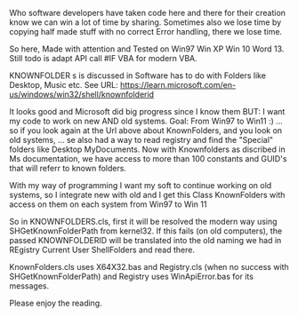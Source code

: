 Who software developers have taken code here and there for their creation know we can win a lot of time by sharing. Sometimes also we lose time by copying half made stuff with no correct Error handling, there we lose time.

So here, Made with attention and Tested on Win97 Win XP Win 10 Word 13. Still todo is adapt API call #IF VBA for modern VBA.

KNOWNFOLDER s is discussed in Software has to do with Folders like Desktop, Music etc. See URL: https://learn.microsoft.com/en-us/windows/win32/shell/knownfolderid

It looks good and Microsoft did big progress since I know them BUT: I want my code to work on new AND old systems. Goal: From Win97 to  Win11 :) ... so if you look again at the Url above about KnownFolders, and you look on old systems, ... se also had a way to read registry and find the "Special" folders like Desktop MyDocuments. Now with Knownfolders as discribed in Ms documentation, we have access to more than 100 constants and GUID's that will referr to known folders.

With my way of programming I want my soft to continue working on old systems, so I integrate new with old and I get this Class KnownFolders with access on them on each system from Win97 to Win 11


So in KNOWNFOLDERS.cls, first it will be resolved the modern way using SHGetKnownFolderPath from kernel32. If this fails (on old computers), the passed KNOWNFOLDERID will be translated into the old naming we had in REgistry Current User ShellFolders and read there.

KnownFolders.cls uses X64X32.bas and Registry.cls (when no success with SHGetKnownFolderPath) and Registry uses WinApiError.bas for its messages.

Please enjoy the reading.

